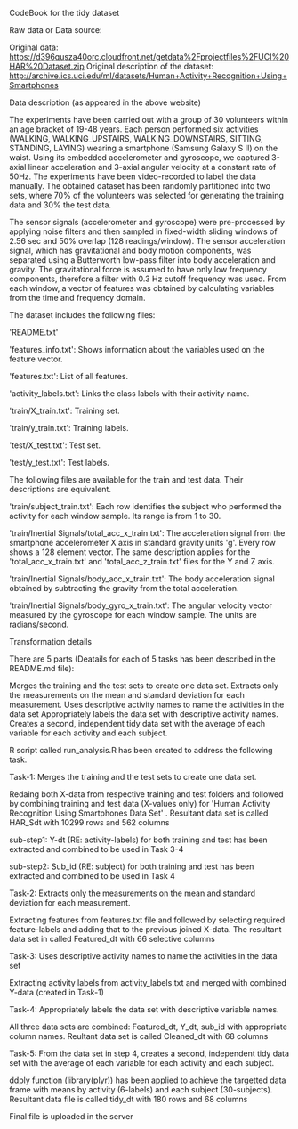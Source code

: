 CodeBook for the tidy dataset

Raw data or Data source:

Original data: https://d396qusza40orc.cloudfront.net/getdata%2Fprojectfiles%2FUCI%20HAR%20Dataset.zip
Original description of the dataset: http://archive.ics.uci.edu/ml/datasets/Human+Activity+Recognition+Using+Smartphones

Data description (as appeared in the above website)

The experiments have been carried out with a group of 30 volunteers within an age bracket of 19-48 years. Each person 
performed six activities (WALKING, WALKING_UPSTAIRS, WALKING_DOWNSTAIRS, SITTING, STANDING, LAYING) 
wearing a smartphone (Samsung Galaxy S II) on the waist. Using its embedded accelerometer and gyroscope, we 
captured 3-axial linear acceleration and 3-axial angular velocity at a constant rate of 50Hz. The experiments have been 
video-recorded to label the data manually. The obtained dataset has been randomly partitioned into two sets, where 70% 
of the volunteers was selected for generating the training data and 30% the test data.


The sensor signals (accelerometer and gyroscope) were pre-processed by applying noise filters and then sampled in 
fixed-width sliding windows of 2.56 sec and 50% overlap (128 readings/window). The sensor acceleration signal, which 
has gravitational and body motion components, was separated using a Butterworth low-pass filter into body acceleration 
and gravity. The gravitational force is assumed to have only low frequency components, therefore a filter with 0.3 Hz 
cutoff frequency was used. From each window, a vector of features was obtained by calculating variables from the time 
and frequency domain.


The dataset includes the following files:

'README.txt'

'features_info.txt': Shows information about the variables used on the feature vector.

'features.txt': List of all features.

'activity_labels.txt': Links the class labels with their activity name.

'train/X_train.txt': Training set.

'train/y_train.txt': Training labels.

'test/X_test.txt': Test set.

'test/y_test.txt': Test labels.

The following files are available for the train and test data. Their descriptions are equivalent.

'train/subject_train.txt': Each row identifies the subject who performed the activity for each window sample. Its range is from 1 to 30.

'train/Inertial Signals/total_acc_x_train.txt': The acceleration signal from the smartphone accelerometer X axis in standard gravity units 'g'. Every row shows a 128 element vector. The same description applies for the 'total_acc_x_train.txt' and 'total_acc_z_train.txt' files for the Y and Z axis.

'train/Inertial Signals/body_acc_x_train.txt': The body acceleration signal obtained by subtracting the gravity from the total acceleration.

'train/Inertial Signals/body_gyro_x_train.txt': The angular velocity vector measured by the gyroscope for each window sample. The units are radians/second.

Transformation details

There are 5 parts (Deatails for each of 5 tasks has been described in the README.md file):

Merges the training and the test sets to create one data set.
Extracts only the measurements on the mean and standard deviation for each measurement.
Uses descriptive activity names to name the activities in the data set
Appropriately labels the data set with descriptive activity names.
Creates a second, independent tidy data set with the average of each variable for each activity and each subject.

R script called run_analysis.R has been created to address the following task.

Task-1: Merges the training and the test sets to create one data set.

Redaing both X-data from respective training and test folders and followed by combining training and test data (X-values only) for 'Human Activity Recognition Using Smartphones Data Set' . Resultant data set is called HAR_Sdt with 10299 rows and 562 columns

sub-step1: Y-dt (RE: activity-labels) for both training and test has been extracted and combined to be used in Task 3-4

sub-step2: Sub_id (RE: subject) for both training and test has been extracted and combined to be used in Task 4

Task-2: Extracts only the measurements on the mean and standard deviation for each measurement.

Extracting features from features.txt file and followed by selecting required feature-labels and adding that to the previous joined X-data. The resultant data set in called Featured_dt with 66 selective columns

Task-3: Uses descriptive activity names to name the activities in the data set

Extracting activity labels from activity_labels.txt and merged with combined Y-data (created in Task-1)

Task-4: Appropriately labels the data set with descriptive variable names.

All three data sets are combined: Featured_dt, Y_dt, sub_id with appropriate column names. Reultant data set is called Cleaned_dt with 68 columns

Task-5: From the data set in step 4, creates a second, independent tidy data set with the average of each variable for each activity and each subject.

ddply function (library(plyr)) has been applied to achieve the targetted data frame with means by activity (6-labels) and each subject (30-subjects). Resultant data file is called tidy_dt with 180 rows and 68 columns

Final file is uploaded in the server
